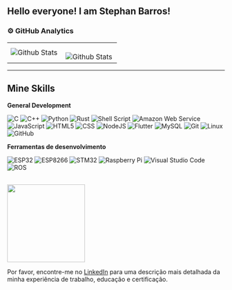 ## Hello everyone! I am Stephan Barros!

### ⚙️ GitHub Analytics

<table>
  <tr>
    <td>
      <img
        align="left"
        src="https://github-readme-stats.vercel.app/api/top-langs/?username=stephan-biomedical-engineer&theme=dark&hide_border=false&include_all_commits=true&count_private=true&layout=compact"
        alt="Github Stats"
      />
    </td>
    <td>
      <br />
      <img
        align="left"
        src="https://github-readme-streak-stats.herokuapp.com/?user=stephan-biomedical-engineer&theme=dark&hide_border=false"
        alt="Github Stats"
      />
    </td>
  </tr>
</table>

--- 

## Mine Skills

**General Development**

![C](https://img.shields.io/badge/C-00599C?style=for-the-badge&logo=c&logoColor=white)
![C++](https://img.shields.io/badge/-C++-333333?style=flat&logo=C%2B%2B&logoColor=00599C)
![Python](https://img.shields.io/badge/Python-14354C?style=for-the-badge&logo=python&logoColor=white)
![Rust](https://img.shields.io/badge/Rust-000000?style=for-the-badge&logo=rust&logoColor=white)
![Shell Script](https://img.shields.io/badge/Shell_Script-121011?style=for-the-badge&logo=gnu-bash&logoColor=white)
![Amazon Web Service](https://img.shields.io/badge/Amazon_AWS-232F3E?style=for-the-badge&logo=amazon-aws&logoColor=white)
![JavaScript](https://img.shields.io/badge/-JavaScript-333333?style=flat&logo=javascript)
![HTML5](https://img.shields.io/badge/-HTML5-333333?style=flat&logo=HTML5)
![CSS](https://img.shields.io/badge/-CSS-333333?style=flat&logo=CSS3&logoColor=1572B6)
![NodeJS](https://img.shields.io/badge/Node.js-43853D?style=for-the-badge&logo=node.js&logoColor=white)
![Flutter](https://img.shields.io/badge/-Flutter-333333?style=flat&logo=Flutter)
![MySQL](https://img.shields.io/badge/-MySQL-333333?style=flat&logo=mysql)
![Git](https://img.shields.io/badge/Git-E34F26?style=for-the-badge&logo=git&logoColor=white)
![Linux](https://img.shields.io/badge/Linux-E34F26?style=for-the-badge&logo=linux&logoColor=black)
![GitHub](https://img.shields.io/badge/-GitHub-333333?style=flat&logo=github)

**Ferramentas de desenvolvimento**

![ESP32](https://img.shields.io/badge/ESP32-000080?style=for-the-badge&logo=espressif&logoColor=white)
![ESP8266](https://img.shields.io/badge/ESP8266-000080?style=for-the-badge&logo=espressif&logoColor=white)
![STM32](https://img.shields.io/badge/STM32-03234B?style=for-the-badge&logo=stmicroelectronics&logoColor=white)
![Raspberry Pi](https://img.shields.io/badge/Raspberry%20Pi-C51A4A?style=for-the-badge&logo=raspberry-pi&logoColor=white)
![Visual Studio Code](https://img.shields.io/badge/-Visual%20Studio%20Code-333333?style=flat&logo=visual-studio-code&logoColor=007ACC)
![ROS](https://img.shields.io/badge/ROS-22314E?style=for-the-badge&logo=ros&logoColor=white)



<br/>

<a href="https://github.com/stephan-biomedical-engineer" title="My Profile">
  <img height="180em" src="https://github-readme-stats.vercel.app/api?username=stephan-biomedical-engineer&theme=dark&show_icons=true" />
</a>


Por favor, encontre-me no [LinkedIn](https://www.linkedin.com/in/stephan-costa-barros-4a9a24267/) para uma descrição mais detalhada da minha experiência de trabalho, educação e certificação.
